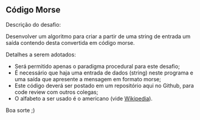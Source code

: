 ## Código Morse

Descrição do desafio:

Desenvolver um algoritmo para criar a partir de uma string de entrada um saída contendo desta convertida em código morse.

Detalhes a serem adotados:

- Será permitido apenas o paradigma procedural para este desafio;
- É necessário que haja uma entrada de dados (string) neste programa e uma saída que apresente a mensagem em formato morse;
- Este código deverá ser postado em um repositório aqui no Github, para code review com outros colegas;
- O alfabeto a ser usado é o americano (vide [Wikipedia](https://en.wikipedia.org/wiki/Morse_code)).

Boa sorte ;)
